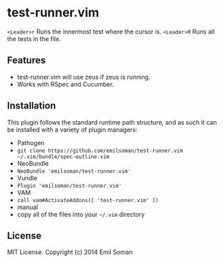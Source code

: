 test-runner.vim
===============

`<Leader>r` Runs the innermost test where the cursor is.
`<Leader>R` Runs all the tests in the file.

## Features

* test-runner.vim will use zeus if zeus is running.
* Works with RSpec and Cucumber.


## Installation

This plugin follows the standard runtime path structure, and as such it can be installed with a variety of plugin managers:

*  Pathogen
  *  `git clone https://github.com/emilsoman/test-runner.vim ~/.vim/bundle/spec-outline.vim`
*  NeoBundle
  *  `NeoBundle 'emilsoman/test-runner.vim'`
*  Vundle
  *  `Plugin 'emilsoman/test-runner.vim'`
*  VAM
  *  `call vam#ActivateAddons([ 'test-runner.vim' ])`
*  manual
  *  copy all of the files into your `~/.vim` directory


## License

MIT License. Copyright (c) 2014 Emil Soman

